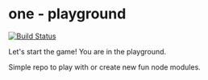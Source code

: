 # one - playground

[![Build Status](https://travis-ci.org/isotope3/one.svg?branch=master)](https://travis-ci.org/isotope3/one)

Let's start the game! You are in the playground.

Simple repo to play with or create new fun node modules.
